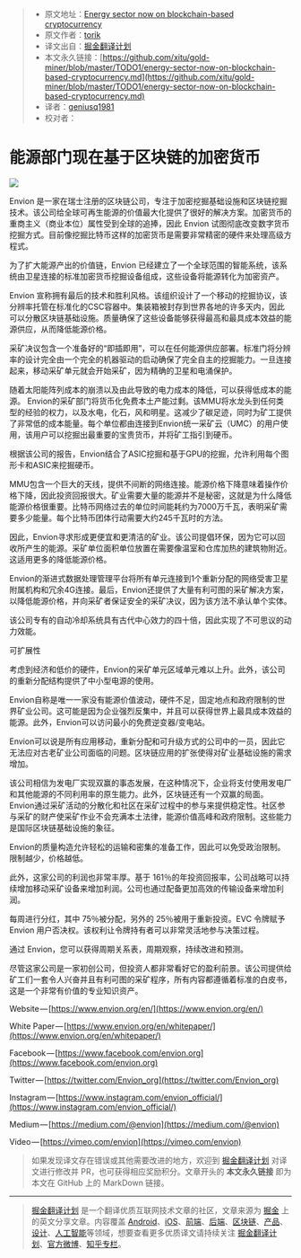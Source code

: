 > * 原文地址：[Energy sector now on blockchain-based cryptocurrency](https://medium.com/@dungvinh50956756/energy-sector-now-on-blockchain-based-cryptocurrency-b89b09c8117e)
> * 原文作者：[torik](https://medium.com/@dungvinh50956756?source=post_header_lockup)
> * 译文出自：[掘金翻译计划](https://github.com/xitu/gold-miner)
> * 本文永久链接：[https://github.com/xitu/gold-miner/blob/master/TODO1/energy-sector-now-on-blockchain-based-cryptocurrency.md](https://github.com/xitu/gold-miner/blob/master/TODO1/energy-sector-now-on-blockchain-based-cryptocurrency.md)
> * 译者：[geniusq1981](https://github.com/geniusq1981)
> * 校对者：

# 能源部门现在基于区块链的加密货币

![](https://cdn-images-1.medium.com/max/800/1*wprAtM-rk8-wdyeIuRufgg.jpeg)

Envion 是一家在瑞士注册的区块链公司，专注于加密挖掘基础设施和区块链挖掘技术。该公司给全球可再生能源的价值最大化提供了很好的解决方案。加密货币的重商主义（商业本位）属性受到全球的追捧，因此 Envion 试图彻底改变数字货币挖掘方式。目前像挖掘比特币这样的加密货币是需要非常精密的硬件来处理高级方程式。

为了扩大能源产出的价值链，Envion 已经建立了一个全球范围的智能系统，该系统由卫星连接的标准加密货币挖掘设备组成，这些设备将能源转化为加密资产。

Envion 宣称拥有最后的技术和胜利风格。该组织设计了一个移动的挖掘协议，该分辨率托管在标准化的CSC容器中。集装箱被封存到世界各地的许多天内，因此可以分散区块链基础设施。质量确保了这些设备能够获得最高和最具成本效益的能源供应，从而降低能源价格。

采矿决议包含一个准备好的“即插即用”，可以在任何能源供应部署。标准门将分辨率的设计完全由一个完全的机器驱动的启动确保了完全自主的挖掘能力。一旦连接起来，移动采矿单元就会开始采矿，因为精确的卫星和电涌保护。

随着太阳能阵列成本的崩溃以及由此导致的电力成本的降低，可以获得低成本的能源。 Envion的采矿部门将货币化免费本土产能过剩。该MMU将水龙头到任何类型的经验的权力，以及水电，化石，风和明星。这减少了碳足迹，同时为矿工提供了非常低的成本能量。每个单位都由连接到Envion统一采矿云（UMC）的用户使用，该用户可以挖掘出最重要的宝贵货币，并将矿工指引到硬币。

根据该公司的报告，Envion结合了ASIC挖掘和基于GPU的挖掘，允许利用每个图形卡和ASIC来挖掘硬币。

MMU包含一个巨大的天线，提供不间断的网络连接。能源价格下降意味着操作价格下降，因此投资回报很大。矿业需要大量的能源并不是秘密，这就是为什么降低能源价格很重要。比特币网络过去的单位时间能耗约为7000万千瓦，表明采矿需要多少能量。每个比特币团体行动需要大约245千瓦时的方法。

因此，Envion寻求形成更便宜和更清洁的矿业。该公司提倡环保，因为它可以回收所产生的能源。采矿单位面积单位放置在需要像温室和仓库加热的建筑物附近。这适用更多的降低能源价格。

Envion的渐进式数据处理管理平台将所有单元连接到1个重新分配的网络受害卫星附属机构和冗余4G连接。最后，Envion还提供了大量有利可图的采矿解决方案，以降低能源价格，并向采矿者保证安全的采矿决议，因为该方法不承认单个实体。

该公司专有的自动冷却系统具有古代中心效力的四十倍，因此实现了不可思议的动力效能。

可扩展性

考虑到经济和低价的硬件，Envion的采矿单元区域单元难以上升。此外，该公司的重新分配结构提供了中小型电源的使用。

Envion自称是唯一一家没有能源价值波动，硬件不足，固定地点和政府限制的世界矿业公司。这可能是因为企业强烈反集中，并且可以获得世界上最具成本效益的能源。此外，Envion可以访问最小的免费逆变器/变电站。

Envion可以说是所有应用移动，重新分配和可升级方式的公司中的一员，因此它无法应对古老矿业公司面临的问题。区块链应用的扩张使得对矿业基础设施的需求增加。

该公司相信为发电厂实现双赢的事态发展，在这种情况下，企业将支付使用发电厂和其他能源的不同利用率的原生能力。此外，区块链还有一个双赢的局面。 Envion通过采矿活动的分散化和社区在采矿过程中的参与来提供稳定性。社区参与采矿的财产使采矿作业不会充满本土法律，能源价值高峰和政府限制。这些能力是国际区块链基础设施的象征。

Envion的质量构造允许轻松的运输和密集的准备工作，因此可以免受政治限制。限制越少，价格越低。

此外，这家公司的利润也非常丰厚。基于 161％的年投资回报率，公司战略可以持续增加移动采矿设备来增加利润。公司也通过配备更加高效的传输设备来增加利润。

每周进行分红，其中 75％被分配，另外的 25％被用于重新投资。EVC 令牌赋予 Envion 用户否决权。该权利让令牌持有者可以非常灵活地参与决策过程。

通过 Envion，您可以获得周期关系表，周期观察，持续改进和预测。

尽管这家公司是一家初创公司，但投资人都非常看好它的盈利前景。该公司提供给矿工们一套令人兴奋并且有利可图的采矿程序，所有内容都遵循着标准的白皮书，这是一个非常有价值的专业知识资产。

Website — [https://www.envion.org/en/](https://www.envion.org/en/)

White Paper — [https://www.envion.org/en/whitepaper/](https://www.envion.org/en/whitepaper/)

Facebook — [https://www.facebook.com/envion.org](https://www.facebook.com/envion.org)

Twitter — [https://twitter.com/Envion_org](https://twitter.com/Envion_org)

Instagram — [https://www.instagram.com/envion_official/](https://www.instagram.com/envion_official/)

Medium — [https://medium.com/@envion](https://medium.com/@envion)

Video — [https://vimeo.com/envion](https://vimeo.com/envion)

> 如果发现译文存在错误或其他需要改进的地方，欢迎到 [掘金翻译计划](https://github.com/xitu/gold-miner) 对译文进行修改并 PR，也可获得相应奖励积分。文章开头的 **本文永久链接** 即为本文在 GitHub 上的 MarkDown 链接。


---

> [掘金翻译计划](https://github.com/xitu/gold-miner) 是一个翻译优质互联网技术文章的社区，文章来源为 [掘金](https://juejin.im) 上的英文分享文章。内容覆盖 [Android](https://github.com/xitu/gold-miner#android)、[iOS](https://github.com/xitu/gold-miner#ios)、[前端](https://github.com/xitu/gold-miner#前端)、[后端](https://github.com/xitu/gold-miner#后端)、[区块链](https://github.com/xitu/gold-miner#区块链)、[产品](https://github.com/xitu/gold-miner#产品)、[设计](https://github.com/xitu/gold-miner#设计)、[人工智能](https://github.com/xitu/gold-miner#人工智能)等领域，想要查看更多优质译文请持续关注 [掘金翻译计划](https://github.com/xitu/gold-miner)、[官方微博](http://weibo.com/juejinfanyi)、[知乎专栏](https://zhuanlan.zhihu.com/juejinfanyi)。
